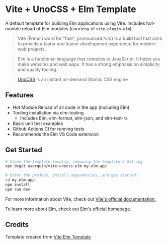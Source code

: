 # Vite + UnoCSS + Elm Template

A default template for building Elm applications using Vite. Includes hot-module reload of Elm modules (courtesy of `vite-plugin-elm`).

> Vite (French word for "fast", pronounced /vit/) is a build tool that aims to provide a faster and leaner development experience for modern web projects.

> Elm is a functional language that compiles to JavaScript. It helps you make websites and web apps. It has a strong emphasis on simplicity and quality tooling.

> [UnoCSS](https://github.com/antfu/unocss) is an instant on-demand Atomic CSS engine
> 
## Features

- Hot Module Reload of all code in the app (including Elm)
- Tooling installation via elm-tooling
  - Includes Elm, elm-format, elm-json, and elm-test-rs
- Basic unit test examples
- Github Actions CI for running tests
- Recommends the Elm VS Code extension

## Get Started

```bash
# Clone the template locally, removing the template's Git log
npx degit userquin/vite-unocss-elm my-elm-app

# Enter the project, install dependencies, and get started!
cd my-elm-app
npm install
npm run dev
```

For more information about Vite, check out [Vite's official documentation.](https://vitejs.dev/)

To learn more about Elm, check out [Elm's official homepage](https://elm-lang.org/).

## Credits

Template created from [Vite Elm Template](https://github.com/lindsaykwardell/vite-elm-template)
